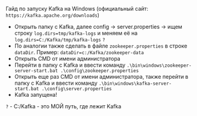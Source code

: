 Гайд по запуску Kafka на Windows (официальный сайт: `https://kafka.apache.org/downloads`)

* Открыть папку с Kafka, далее config -> server.properties -> ищем строку `log.dirs=tmp/kafka-logs` и меняем её на `log.dirs=C:/Kafka/tmp/kafka-logs` `?`
* По аналогии также сделать в файле `zookeeper.properties` в строке `dataDir`. Пример: `dataDir=c:/Kafka/zookeeper-data`
* Открыть CMD от имени администратора
* Перейти в папку с Kafka и ввести команду `.\bin\windows\zookeeper-server-start.bat .\config\zookeeper.properties`
* Открыть еще раз CMD от имени администратора, также перейти в папку с Kafka и ввести команду `.\bin\windows\kafka-server-start.bat .\config\server.properties`
* Kafka запущена!

`?` - C:/Kafka - это МОЙ путь, где лежит Kafka 